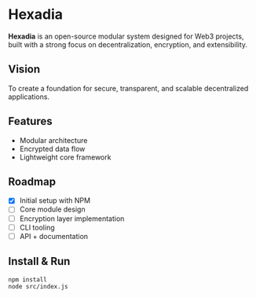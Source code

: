 # Hexadia

**Hexadia** is an open-source modular system designed for Web3 projects, built with a strong focus on decentralization, encryption, and extensibility.

## Vision

To create a foundation for secure, transparent, and scalable decentralized applications.

## Features

- Modular architecture
- Encrypted data flow
- Lightweight core framework

## Roadmap

- [x] Initial setup with NPM
- [ ] Core module design
- [ ] Encryption layer implementation
- [ ] CLI tooling
- [ ] API + documentation

## Install & Run

```bash
npm install
node src/index.js
